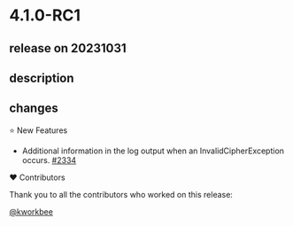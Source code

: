 # 4.1.0-RC1

## release on 20231031

## description

## changes

⭐ New Features

* Additional information in the log output when an InvalidCipherException occurs. <a href="https://github.com/spring-cloud/spring-cloud-config/pull/2334" data-hovercard-type="pull_request" data-hovercard-url="/spring-cloud/spring-cloud-config/pull/2334/hovercard">#2334</a>

❤️ Contributors

Thank you to all the contributors who worked on this release:

<a class="user-mention notranslate" data-hovercard-type="user" data-hovercard-url="/users/kworkbee/hovercard" data-octo-click="hovercard-link-click" data-octo-dimensions="link_type:self" href="https://github.com/kworkbee">@kworkbee</a>

